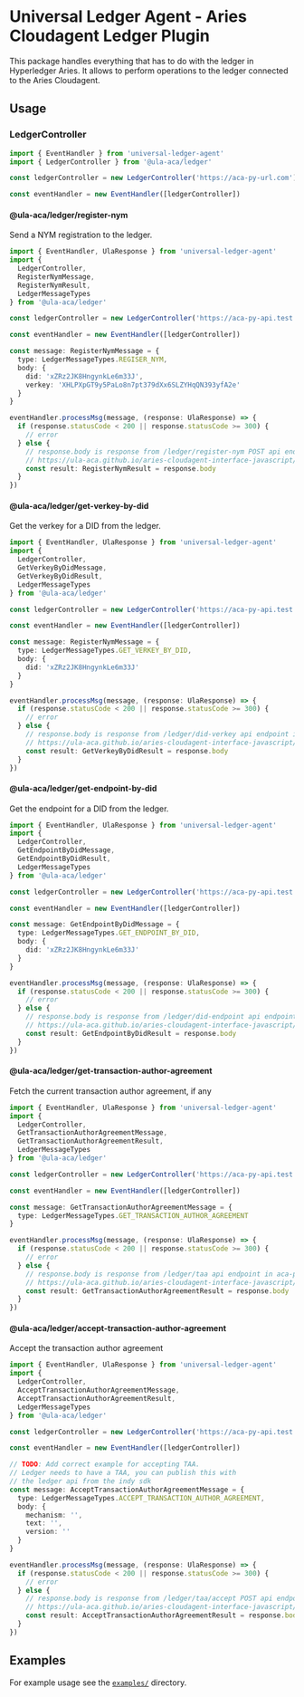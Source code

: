 # Universal Ledger Agent - Aries Cloudagent Ledger Plugin

This package handles everything that has to do with the ledger in Hyperledger Aries. It allows to perform operations to the ledger connected to the Aries Cloudagent.

## Usage

### LedgerController

```typescript
import { EventHandler } from 'universal-ledger-agent'
import { LedgerController } from '@ula-aca/ledger'

const ledgerController = new LedgerController('https://aca-py-url.com')

const eventHandler = new EventHandler([ledgerController])
```

#### @ula-aca/ledger/register-nym

Send a NYM registration to the ledger.

```typescript
import { EventHandler, UlaResponse } from 'universal-ledger-agent'
import {
  LedgerController,
  RegisterNymMessage,
  RegisterNymResult,
  LedgerMessageTypes
} from '@ula-aca/ledger'

const ledgerController = new LedgerController('https://aca-py-api.test')

const eventHandler = new EventHandler([ledgerController])

const message: RegisterNymMessage = {
  type: LedgerMessageTypes.REGISER_NYM,
  body: {
    did: 'xZRz2JK8HngynkLe6m33J',
    verkey: 'XHLPXpGT9y5PaLo8n7pt379dXx6SLZYHqQN393yfA2e'
  }
}

eventHandler.processMsg(message, (response: UlaResponse) => {
  if (response.statusCode < 200 || response.statusCode >= 300) {
    // error
  } else {
    // response.body is response from /ledger/register-nym POST api endpoint in aca-py
    // https://ula-aca.github.io/aries-cloudagent-interface-javascript/#/ledger/post_ledger_register_nym
    const result: RegisterNymResult = response.body
  }
})
```

#### @ula-aca/ledger/get-verkey-by-did

Get the verkey for a DID from the ledger.

```typescript
import { EventHandler, UlaResponse } from 'universal-ledger-agent'
import {
  LedgerController,
  GetVerkeyByDidMessage,
  GetVerkeyByDidResult,
  LedgerMessageTypes
} from '@ula-aca/ledger'

const ledgerController = new LedgerController('https://aca-py-api.test')

const eventHandler = new EventHandler([ledgerController])

const message: RegisterNymMessage = {
  type: LedgerMessageTypes.GET_VERKEY_BY_DID,
  body: {
    did: 'xZRz2JK8HngynkLe6m33J'
  }
}

eventHandler.processMsg(message, (response: UlaResponse) => {
  if (response.statusCode < 200 || response.statusCode >= 300) {
    // error
  } else {
    // response.body is response from /ledger/did-verkey api endpoint in aca-py
    // https://ula-aca.github.io/aries-cloudagent-interface-javascript/#/ledger/get_ledger_did_verkey
    const result: GetVerkeyByDidResult = response.body
  }
})
```

#### @ula-aca/ledger/get-endpoint-by-did

Get the endpoint for a DID from the ledger.

```typescript
import { EventHandler, UlaResponse } from 'universal-ledger-agent'
import {
  LedgerController,
  GetEndpointByDidMessage,
  GetEndpointByDidResult,
  LedgerMessageTypes
} from '@ula-aca/ledger'

const ledgerController = new LedgerController('https://aca-py-api.test')

const eventHandler = new EventHandler([ledgerController])

const message: GetEndpointByDidMessage = {
  type: LedgerMessageTypes.GET_ENDPOINT_BY_DID,
  body: {
    did: 'xZRz2JK8HngynkLe6m33J'
  }
}

eventHandler.processMsg(message, (response: UlaResponse) => {
  if (response.statusCode < 200 || response.statusCode >= 300) {
    // error
  } else {
    // response.body is response from /ledger/did-endpoint api endpoint in aca-py
    // https://ula-aca.github.io/aries-cloudagent-interface-javascript/#/ledger/get_ledger_did_endpoint
    const result: GetEndpointByDidResult = response.body
  }
})
```

#### @ula-aca/ledger/get-transaction-author-agreement

Fetch the current transaction author agreement, if any

```typescript
import { EventHandler, UlaResponse } from 'universal-ledger-agent'
import {
  LedgerController,
  GetTransactionAuthorAgreementMessage,
  GetTransactionAuthorAgreementResult,
  LedgerMessageTypes
} from '@ula-aca/ledger'

const ledgerController = new LedgerController('https://aca-py-api.test')

const eventHandler = new EventHandler([ledgerController])

const message: GetTransactionAuthorAgreementMessage = {
  type: LedgerMessageTypes.GET_TRANSACTION_AUTHOR_AGREEMENT
}

eventHandler.processMsg(message, (response: UlaResponse) => {
  if (response.statusCode < 200 || response.statusCode >= 300) {
    // error
  } else {
    // response.body is response from /ledger/taa api endpoint in aca-py
    // https://ula-aca.github.io/aries-cloudagent-interface-javascript/#/ledger/get_ledger_taa
    const result: GetTransactionAuthorAgreementResult = response.body
  }
})
```

#### @ula-aca/ledger/accept-transaction-author-agreement

Accept the transaction author agreement

```typescript
import { EventHandler, UlaResponse } from 'universal-ledger-agent'
import {
  LedgerController,
  AcceptTransactionAuthorAgreementMessage,
  AcceptTransactionAuthorAgreementResult,
  LedgerMessageTypes
} from '@ula-aca/ledger'

const ledgerController = new LedgerController('https://aca-py-api.test')

const eventHandler = new EventHandler([ledgerController])

// TODO: Add correct example for accepting TAA.
// Ledger needs to have a TAA, you can publish this with
// the ledger api from the indy sdk
const message: AcceptTransactionAuthorAgreementMessage = {
  type: LedgerMessageTypes.ACCEPT_TRANSACTION_AUTHOR_AGREEMENT,
  body: {
    mechanism: '',
    text: '',
    version: ''
  }
}

eventHandler.processMsg(message, (response: UlaResponse) => {
  if (response.statusCode < 200 || response.statusCode >= 300) {
    // error
  } else {
    // response.body is response from /ledger/taa/accept POST api endpoint in aca-py
    // https://ula-aca.github.io/aries-cloudagent-interface-javascript/#/ledger/post_ledger_taa_accept
    const result: AcceptTransactionAuthorAgreementResult = response.body
  }
})
```

## Examples

For example usage see the [`examples/`](./examples) directory.
